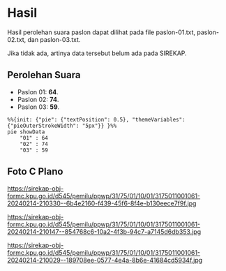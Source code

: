 # Hasil

Hasil perolehan suara paslon dapat dilihat pada file paslon-01.txt, paslon-02.txt, dan paslon-03.txt.

Jika tidak ada, artinya data tersebut belum ada pada SIREKAP.

## Perolehan Suara

 * Paslon 01: **64**.
 * Paslon 02: **74**.
 * Paslon 03: **59**.

```mermaid
%%{init: {"pie": {"textPosition": 0.5}, "themeVariables": {"pieOuterStrokeWidth": "5px"}} }%%
pie showData
    "01" : 64
    "02" : 74
    "03" : 59
```
## Foto C Plano

https://sirekap-obj-formc.kpu.go.id/d545/pemilu/ppwp/31/75/01/10/01/3175011001061-20240214-210330--6b4e2160-f439-45f6-8f4e-b130eece7f9f.jpg

https://sirekap-obj-formc.kpu.go.id/d545/pemilu/ppwp/31/75/01/10/01/3175011001061-20240214-210147--854768c6-10a2-4f3b-94c7-a7145d6db353.jpg

https://sirekap-obj-formc.kpu.go.id/d545/pemilu/ppwp/31/75/01/10/01/3175011001061-20240214-210029--189708ee-0577-4e4a-8b6e-41684cd5934f.jpg
